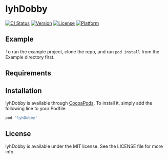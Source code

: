 # lyhDobby

[![CI Status](https://img.shields.io/travis/lyh/lyhDobby.svg?style=flat)](https://travis-ci.org/lyh/lyhDobby)
[![Version](https://img.shields.io/cocoapods/v/lyhDobby.svg?style=flat)](https://cocoapods.org/pods/lyhDobby)
[![License](https://img.shields.io/cocoapods/l/lyhDobby.svg?style=flat)](https://cocoapods.org/pods/lyhDobby)
[![Platform](https://img.shields.io/cocoapods/p/lyhDobby.svg?style=flat)](https://cocoapods.org/pods/lyhDobby)

## Example

To run the example project, clone the repo, and run `pod install` from the Example directory first.

## Requirements

## Installation

lyhDobby is available through [CocoaPods](https://cocoapods.org). To install
it, simply add the following line to your Podfile:

```ruby
pod 'lyhDobby'
```

## License

lyhDobby is available under the MIT license. See the LICENSE file for more info.
